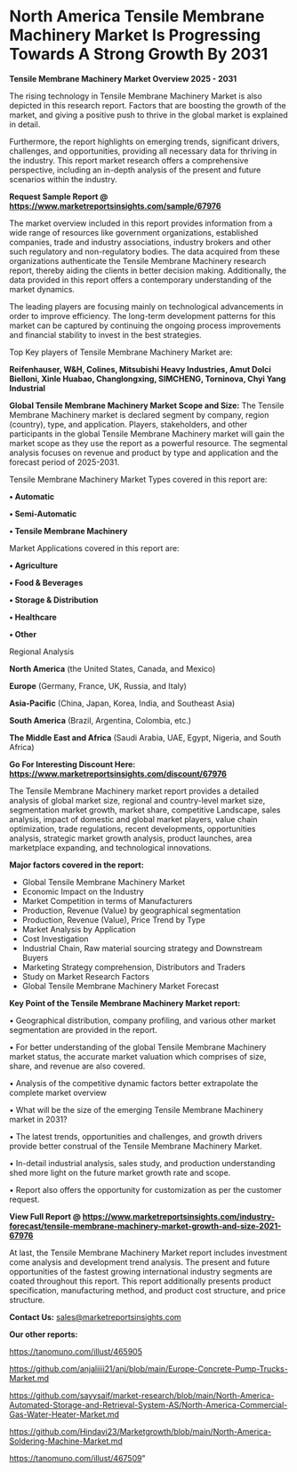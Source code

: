  # North America Tensile Membrane Machinery Market Is Progressing Towards A Strong Growth By 2031

<Strong> Tensile Membrane Machinery Market Overview 2025 - 2031</strong>

The rising technology in Tensile Membrane Machinery Market is also depicted in this research report. Factors that are boosting the growth of the market, and giving a positive push to thrive in the global market is explained in detail.

Furthermore, the report highlights on emerging trends, significant drivers, challenges, and opportunities, providing all necessary data for thriving in the industry. This report market research offers a comprehensive perspective, including an in-depth analysis of the present and future scenarios within the industry.

<strong>Request Sample Report @ <a href=https://www.marketreportsinsights.com/sample/67976>https://www.marketreportsinsights.com/sample/67976</a></strong>

The market overview included in this report provides information from a wide range of resources like government organizations, established companies, trade and industry associations, industry brokers and other such regulatory and non-regulatory bodies. The data acquired from these organizations authenticate the Tensile Membrane Machinery research report, thereby aiding the clients in better decision making. Additionally, the data provided in this report offers a contemporary understanding of the market dynamics.

The leading players are focusing mainly on technological advancements in order to improve efficiency. The long-term development patterns for this market can be captured by continuing the ongoing process improvements and financial stability to invest in the best strategies.

Top Key players of Tensile Membrane Machinery Market are:

<strong>Reifenhauser, W&H, Colines, Mitsubishi Heavy Industries, Amut Dolci Bielloni, Xinle Huabao, Changlongxing, SIMCHENG, Torninova, Chyi Yang Industrial</strong>

<strong><b>Global Tensile Membrane Machinery Market Scope and Size:</b></strong>
The Tensile Membrane Machinery market is declared segment by company, region (country), type, and application. Players, stakeholders, and other participants in the global Tensile Membrane Machinery market will gain the market scope as they use the report as a powerful resource. The segmental analysis focuses on revenue and product by type and application and the forecast period of 2025-2031.

Tensile Membrane Machinery Market Types covered in this report are:

<strong>• Automatic

• Semi-Automatic

• Tensile Membrane Machinery</strong>

Market Applications covered in this report are:

<strong>• Agriculture

• Food & Beverages

• Storage & Distribution

• Healthcare

• Other</strong> 

Regional Analysis

<strong>North America</strong> (the United States, Canada, and Mexico)

<strong>Europe</strong> (Germany, France, UK, Russia, and Italy)

<strong>Asia-Pacific</strong> (China, Japan, Korea, India, and Southeast Asia)

<strong>South America</strong> (Brazil, Argentina, Colombia, etc.)

<strong>The Middle East and Africa</strong> (Saudi Arabia, UAE, Egypt, Nigeria, and South Africa)

<strong>Go For Interesting Discount Here: <a href=https://www.marketreportsinsights.com/discount/67976>https://www.marketreportsinsights.com/discount/67976</a></strong>

The Tensile Membrane Machinery market report provides a detailed analysis of global market size, regional and country-level market size, segmentation market growth, market share, competitive Landscape, sales analysis, impact of domestic and global market players, value chain optimization, trade regulations, recent developments, opportunities analysis, strategic market growth analysis, product launches, area marketplace expanding, and technological innovations.

<strong><b>Major factors covered in the report:</b></strong>
<ul>
  <li>Global Tensile Membrane Machinery Market </li>
  <li>Economic Impact on the Industry</li>
  <li>Market Competition in terms of Manufacturers</li>
  <li>Production, Revenue (Value) by geographical segmentation</li>
  <li>Production, Revenue (Value), Price Trend by Type</li>
  <li>Market Analysis by Application</li>
  <li>Cost Investigation</li>
  <li>Industrial Chain, Raw material sourcing strategy and Downstream Buyers</li>
  <li>Marketing Strategy comprehension, Distributors and Traders</li>
  <li>Study on Market Research Factors</li>
  <li>Global Tensile Membrane Machinery Market Forecast</li>
</ul>

<strong><b>Key Point of the Tensile Membrane Machinery Market report:</b></strong>

• Geographical distribution, company profiling, and various other market segmentation are provided in the report.

• For better understanding of the global Tensile Membrane Machinery market status, the accurate market valuation which comprises of size, share, and revenue are also covered.

• Analysis of the competitive dynamic factors better extrapolate the complete market overview

• What will be the size of the emerging Tensile Membrane Machinery market in 2031?

• The latest trends, opportunities and challenges, and growth drivers provide better construal of the Tensile Membrane Machinery Market.

• In-detail industrial analysis, sales study, and production understanding shed more light on the future market growth rate and scope.

• Report also offers the opportunity for customization as per the customer request.

<strong><b>View Full Report @ <a href=https://www.marketreportsinsights.com/industry-forecast/tensile-membrane-machinery-market-growth-and-size-2021-67976>https://www.marketreportsinsights.com/industry-forecast/tensile-membrane-machinery-market-growth-and-size-2021-67976</a></b></strong>


At last, the Tensile Membrane Machinery Market report includes investment come analysis and development trend analysis. The present and future opportunities of the fastest growing international industry segments are coated throughout this report. This report additionally presents product specification, manufacturing method, and product cost structure, and price structure.

<strong>Contact Us:</strong>
sales@marketreportsinsights.com

<strong>Our other reports:</strong>

<a href=https://tanomuno.com/illust/465905>https://tanomuno.com/illust/465905</a>

<a href=https://github.com/anjaliiii21/anj/blob/main/Europe-Concrete-Pump-Trucks-Market.md>https://github.com/anjaliiii21/anj/blob/main/Europe-Concrete-Pump-Trucks-Market.md</a>

<a href=https://github.com/sayysaif/market-research/blob/main/North-America-Automated-Storage-and-Retrieval-System-AS/North-America-Commercial-Gas-Water-Heater-Market.md>https://github.com/sayysaif/market-research/blob/main/North-America-Automated-Storage-and-Retrieval-System-AS/North-America-Commercial-Gas-Water-Heater-Market.md</a>

<a href=https://github.com/Hindavi23/Marketgrowth/blob/main/North-America-Soldering-Machine-Market.md>https://github.com/Hindavi23/Marketgrowth/blob/main/North-America-Soldering-Machine-Market.md</a>

<a href=https://tanomuno.com/illust/467509>https://tanomuno.com/illust/467509</a>"
